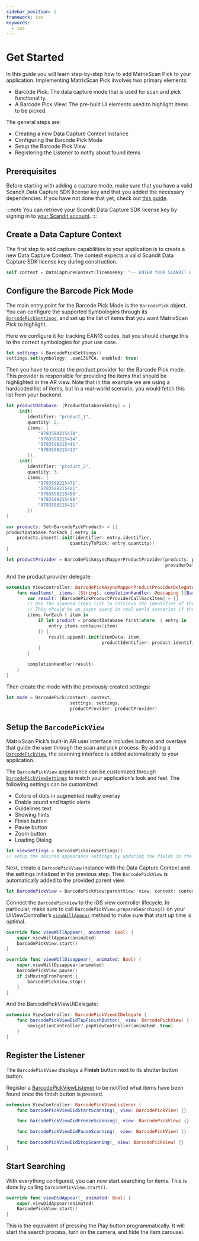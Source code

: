 ```yaml
---
sidebar_position: 2
framework: ios
keywords:
  - ios
---
```


# Get Started

In this guide you will learn step-by-step how to add MatrixScan Pick to your application. Implementing MatrixScan Pick involves two primary elements:

- Barcode Pick: The data capture mode that is used for scan and pick functionality.
- A Barcode Pick View: The pre-built UI elements used to highlight items to be picked.

The general steps are:

- Creating a new Data Capture Context instance
- Configuring the Barcode Pick Mode
- Setup the Barcode Pick View
- Registering the Listener to notify about found items

## Prerequisites

Before starting with adding a capture mode, make sure that you have a valid Scandit Data Capture SDK license key and that you added the necessary dependencies. If you have not done that yet, check out [this guide](../add-sdk.md).

:::note
You can retrieve your Scandit Data Capture SDK license key by signing in to [your Scandit account](https://ssl.scandit.com/dashboard/sign-in).
:::

## Create a Data Capture Context

The first step to add capture capabilities to your application is to create a new Data Capture Context. The context expects a valid Scandit Data Capture SDK license key during construction.

```swift
self.context = DataCaptureContext(licenseKey: "-- ENTER YOUR SCANDIT LICENSE KEY HERE --")
```

## Configure the Barcode Pick Mode

The main entry point for the Barcode Pick Mode is the `BarcodePick` object. You can configure the supported Symbologies through its [`BarcodePickSettings`](https://docs.scandit.com/data-capture-sdk/ios/barcode-capture/api/barcode-pick-settings.html), and set up the list of items that you want MatrixScan Pick to highlight.

Here we configure it for tracking EAN13 codes, but you should change this to the correct symbologies for your use case.

```swift
let settings = BarcodePickSettings()
settings.set(symbology: .ean13UPCA, enabled: true)
```

Then you have to create the product provider for the Barcode Pick mode. This provider is responsible for providing the items that should be highlighted in the AR view. Note that in this example we are using a hardcoded list of items, but in a real-world scenario, you would fetch this list from your backend.

```swift
let productDatabase: [ProductDatabaseEntry] = [
    .init(
        identifier: "product_1",
        quantity: 2,
        items: [
            "9783598215438",
            "9783598215414",
            "9783598215441",
            "9783598215412"
        ]),
    .init(
        identifier: "product_2",
        quantity: 3,
        items: [
            "9783598215471",
            "9783598215481",
            "9783598215458",
            "9783598215498",
            "9783598215421"
        ])
]

var products: Set<BarcodePickProduct> = []
productDatabase.forEach { entry in
    products.insert(.init(identifier: entry.identifier,
                        quantityToPick: entry.quantity))
}

let productProvider = BarcodePickAsyncMapperProductProvider(products: products,
                                                            providerDelegate: self)
```

And the product provider delegate:

```swift
extension ViewController: BarcodePickAsyncMapperProductProviderDelegate {
    func mapItems(_ items: [String], completionHandler: @escaping ([BarcodePickProductProviderCallbackItem]) -> Void) {
        var result: [BarcodePickProductProviderCallbackItem] = []
        // Use the scanned items list to retrieve the identifier of the product they belong to.
        // This should be an async query in real world scenarios if there are a lot of products/items to loop.
        items.forEach { item in
            if let product = productDatabase.first(where: { entry in
                entry.items.contains(item)
            }) {
                result.append(.init(itemData: item,
                                    productIdentifier: product.identifier))
            }
        }

        completionHandler(result)
    }
}
```

Then create the mode with the previously created settings:

```swift
let mode = BarcodePick(context: context,
                        settings: settings,
                        productProvider: productProvider)
```

## Setup the `BarcodePickView`

MatrixScan Pick’s built-in AR user interface includes buttons and overlays that guide the user through the scan and pick process. By adding a [`BarcodePickView`](https://docs.scandit.com/data-capture-sdk/ios/barcode-capture/api/ui/barcode-pick-view.html#class-scandit.datacapture.barcode.pick.ui.BarcodePickView), the scanning interface is added automatically to your application.

The `BarcodePickView` appearance can be customized through [`BarcodePickViewSettings`](https://docs.scandit.com/data-capture-sdk/ios/barcode-capture/api/ui/barcode-pick-view-settings.html#class-scandit.datacapture.barcode.pick.ui.BarcodePickViewSettings) to match your application’s look and feel. The following settings can be customized:

* Colors of dots in augmented reality overlay
* Enable sound and haptic alerts
* Guidelines text
* Showing hints
* Finish button
* Pause button
* Zoom button
* Loading Dialog

```swift
let viewSettings = BarcodePickViewSettings()
// setup the desired appearance settings by updating the fields in the object above
```

Next, create a `BarcodePickView` instance with the Data Capture Context and the settings initialized in the previous step. The `BarcodePickView` is automatically added to the provided parent view.

```swift
let BarcodePickView = BarcodePickView(parentView: view, context: context, BarcodePick: mode, settings: viewSettings)
```

Connect the `BarcodePickView` to the iOS view controller lifecycle. In particular, make sure to call `BarcodePickView.prepareSearching()` on your UIViewController’s [`viewWillAppear`](https://developer.apple.com/documentation/uikit/uiviewcontroller/1621510-viewwillappear) method to make sure that start up time is optimal.

```swift
override func viewWillAppear(_ animated: Bool) {
    super.viewWillAppear(animated)
    barcodePickView.start()
}

override func viewWillDisappear(_ animated: Bool) {
    super.viewWillDisappear(animated)
    barcodePickView.pause()
    if isMovingFromParent {
        barcodePickView.stop()
    }
}
```

And the BarcodePickViewUIDelegate:

```swift
extension ViewController: BarcodePickViewUIDelegate {
    func barcodePickViewDidTapFinishButton(_ view: BarcodePickView) {
        navigationController?.popViewController(animated: true)
    }
}
```

## Register the Listener

The `BarcodePickView` displays a **Finish** button next to its shutter button button. 

Register a [BarcodePickViewListener](https://docs.scandit.com/data-capture-sdk/ios/barcode-capture/api/ui/barcode-pick-view-listener.html#interface-scandit.datacapture.barcode.pick.ui.BarcodePickViewListener) to be notified what items have been found once the finish button is pressed.

```swift
extension ViewController: BarcodePickViewListener {
    func barcodePickViewDidStartScanning(_ view: BarcodePickView) {}

    func barcodePickViewDidFreezeScanning(_ view: BarcodePickView) {}

    func barcodePickViewDidPauseScanning(_ view: BarcodePickView) {}

    func barcodePickViewDidStopScanning(_ view: BarcodePickView) {}
}
```

## Start Searching

With everything configured, you can now start searching for items. This is done by calling `barcodePickView.start()`.

```swift
override func viewDidAppear(_ animated: Bool) {
    super.viewDidAppear(animated)
    BarcodePickView.start()
}
```

This is the equivalent of pressing the Play button programmatically. It will start the search process, turn on the camera, and hide the item carousel.
